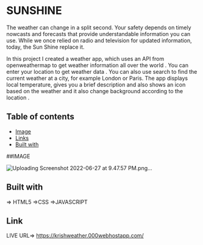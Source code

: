 # SUNSHINE

The weather can change in a split second. Your safety depends on timely nowcasts and forecasts that provide understandable information you can use. While we once relied on radio and television for updated information, today, the Sun Shine replace it.

In this project I created a weather app, which uses an API from openweathermap to get weather information all over the world . You can enter your location to get weather data . You can also use search to find the current weather at a city, for example London or Paris. The app displays local temperature, gives you a brief description and also shows an icon based on the weather and it also change background according to the location .
## Table of contents

- [Image](#IMAGE)
- [Links](#Link)
- [Built with](#built-with)



##IMAGE

![Uploading Screenshot 2022-06-27 at 9.47.57 PM.png…]()


## Built with

=> HTML5
=>CSS
=>JAVASCRIPT

## Link 

LIVE URL=>   https://krishweather.000webhostapp.com/


